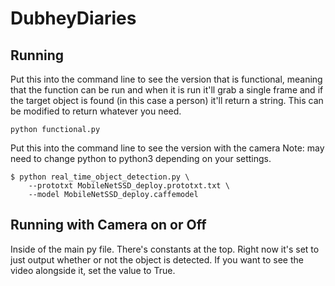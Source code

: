 # DubheyDiaries

## Running

Put this into the command line to see the version that is functional, meaning that the function can be run and when it is run it'll grab a single frame and if the target object is found (in this case a person) it'll return a string. This can be modified to return whatever you need.

```Command Line
python functional.py
```


Put this into the command line to see the version with the camera Note: may need to change python to python3 depending on your settings.

```Command Line
$ python real_time_object_detection.py \
	--prototxt MobileNetSSD_deploy.prototxt.txt \
	--model MobileNetSSD_deploy.caffemodel
```



## Running with Camera on or Off

Inside of the main py file. There's constants at the top. Right now it's set to just output whether or not the object is detected. If you want to see the video alongside it, set the value to True.
